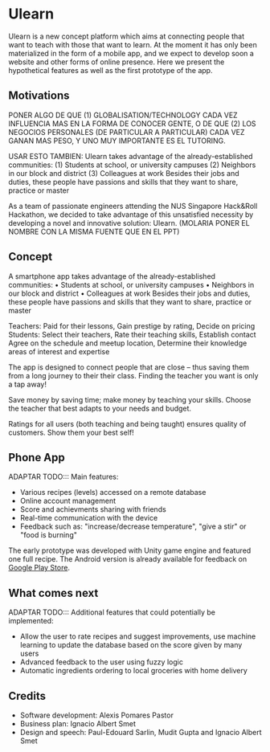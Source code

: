 # Ulearn

Ulearn is a new concept platform which aims at connecting people that want to teach with those that want to learn. At the moment it has only been materialized in the form of a mobile app, and we expect to develop soon a website and other forms of online presence. Here we present the hypothetical features as well as the first prototype of the app.

## Motivations

PONER ALGO DE QUE (1) GLOBALISATION/TECHNOLOGY CADA VEZ INFLUENCIA MAS EN LA FORMA DE CONOCER GENTE, O DE QUE (2) LOS NEGOCIOS PERSONALES (DE PARTICULAR A PARTICULAR) CADA VEZ GANAN MAS PESO, Y UNO MUY IMPORTANTE ES EL TUTORING.

USAR ESTO TAMBIEN:
Ulearn takes advantage of the already-established communities: 
(1) Students at school, or university campuses
(2) Neighbors in our block and district
(3) Colleagues at work
Besides their jobs and duties, these people have passions and skills that they want to share, practice or master

As a team of passionate engineers attending the NUS Singapore Hack&Roll Hackathon, we decided to take advantage of this unsatisfied necessity by developing a novel and innovative solution: Ulearn. (MOLARIA PONER EL NOMBRE CON LA MISMA FUENTE QUE EN EL PPT)

## Concept

A smartphone app 
takes advantage of the already-established communities:
• Students at school, or university campuses
• Neighbors in our block and district
• Colleagues at work
Besides their jobs and duties, these people have passions and skills that they want to share, practice or master

Teachers: Paid for their lessons, Gain prestige by rating, Decide on pricing
Students: Select their teachers, Rate their teaching skills, Establish contact
Agree on the schedule and meetup location, Determine their knowledge areas of interest and expertise

The app is designed to connect people that are close – thus saving them from a long journey to their their class. Finding the teacher you want is only a tap away!

Save money by saving time; make money by teaching your skills. Choose the teacher that best adapts to your needs and budget.

Ratings for all users (both teaching and being taught) ensures quality of customers. Show them your best self!

## Phone App

ADAPTAR TODO:::
Main features:
* Various recipes (levels) accessed on a remote database
* Online account management
* Score and achievments sharing with friends
* Real-time communication with the device
* Feedback such as: "increase/decrease temperature", "give a stir" or "food is burning"

The early prototype was developed with Unity game engine and featured one full recipe. The Android version is already available for feedback on [Google Play Store](https://play.google.com/store/apps/details?id=com.SevaneGames.SmartChef).


## What comes next

ADAPTAR TODO:::
Additional features that could potentially be implemented:
* Allow the user to rate recipes and suggest improvements, use machine learning to update the database based on the score given by many users
* Advanced feedback to the user using fuzzy logic
* Automatic ingredients ordering to local groceries with home delivery

## Credits

* Software development: Alexis Pomares Pastor
* Business plan: Ignacio Albert Smet
* Design and speech: Paul-Edouard Sarlin, Mudit Gupta and Ignacio Albert Smet
